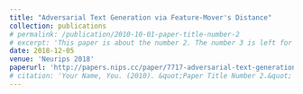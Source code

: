 ```yaml
---
title: "Adversarial Text Generation via Feature-Mover's Distance"
collection: publications
# permalink: /publication/2010-10-01-paper-title-number-2
# excerpt: 'This paper is about the number 2. The number 3 is left for future work.'
date: 2018-12-05
venue: 'Neurips 2018'
paperurl: 'http://papers.nips.cc/paper/7717-adversarial-text-generation-via-feature-movers-distance.pdf'
# citation: 'Your Name, You. (2010). &quot;Paper Title Number 2.&quot; <i>Journal 1</i>. 1(2).'
---
```



